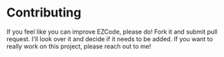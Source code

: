 # Contributing

If you feel like you can improve EZCode, please do! Fork it and submit pull request. I'll look over it and decide if it needs to be added. If you want to really work on this project, please reach out to me! 
